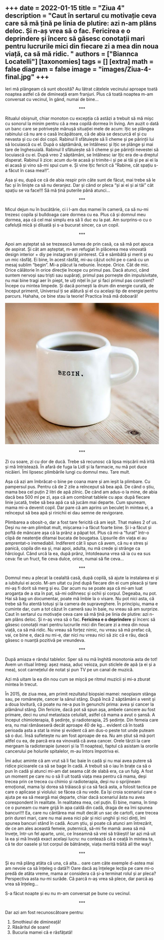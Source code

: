 
+++
    date = 2022-01-15
    title = "Ziua 4"
    description = "Caut în sertarul cu motivație ceva care să mă țină pe linia de plutire: azi n-am plâns deloc. Și n-aș vrea să o fac. **Fericirea e o deprindere** și încerc să găsesc conotații mari pentru lucrurile mici din fiecare zi a mea din noua viață, ca să mă ridic. "
    authors = ["Biannca Locatelli"]
    [taxonomies]
    tags = []
    [extra]
    math = false
    diagram = false
    image = "images/Ziua-4-final.jpg"
    +++
---

Ieri mă plângeam că sunt obosită? Au lătrat cățelele vecinului aproape toată noaptea astfel că de dimineață eram franjuri. Plus că toată noaptea m-am conversat cu vecinul, în gând, numai de bine...

<p style="text-align: center;">***</p>

Ritualul obișnuit, chiar monoton cu excepția că astăzi a trebuit să mă mișc cu sonorul la minim pentru că a mea copilă dormea în living. Am auzit o dată un banc care se potrivește mănușă situației mele de acum: Ițic se plângea rabinului că nu are o casă încăpătoare, că de abia se descurcă el și cu nevasta și cu cei doi copii. Rabinul îl sfătuiește să îi cheme și pe părinții lui să locuiască cu el. După o săptămână, se întâlnesc și Ițic se plânge și mai tare de înghesuială. Rabinul îl sfătuiește să îi cheme și pe părinții nevestei să locuiască cu ei. După vreo 2 săptămâni, se întâlnesc iar Ițic era de-a dreptul disperat. Rabinul îi zice: acum du-te acasă și trimite-i și pe ai tăi și pe ai ei la ei acasă și vino să-mi spui cum e. Și vine Ițic fericit că “Rabine, cât spațiu s-a făcut în casa mea!!”.

Așa și eu, după ce că de abia respir prin câte sunt de făcut, mai trebe să le fac și în liniște ca să nu deranjez. Dar și când or pleca “și ai ei și ai tăi” cât spațiu se va face!!! Să mă țină puterile până atunci...

<p style="text-align: center;">***</p>

Micul dejun nu în bucătărie, ci i l-am dus mamei în cameră, ca să nu-mi trezesc copila și bulldoaga care dormea cu ea. Plus că și domnul meu dormea, așa că cel mai simplu era să îi duc eu la pat. Am surprins-o cu o cafeluță mică și diluată și s-a bucurat sincer, ca un copil.

<p style="text-align: center;">***</p>

Apoi am așteptat să se trezească lumea de prin casă, ca să mă pot apuca de aspirat. Și cât am așteptat, m-am refugiat în plăcerea mea vinovată design interior + diy pe instagram și pinterest. Că e sâmbătă și merit și eu un mic răsfăț. Ei bine, în acest răsfăț, mi-au căzut ochii pe o cană cu un mesaj sublim “begin”. Mi-a plăcut la nebunie. Începe. Orice. Cât de mic. Orice călătorie în orice direcție începe cu primul pas. Dacă atunci, când suntem nervoși sau triști sau supărați, primul pas pornește din impulsivitate, nu mai bine tragi aer în piept, te uiți nițel în jur și faci primul pas conștient? Începe cu mintea limpede. Și dacă pornești la drum din energie curată, de început primenit, Universul ți se alătură și el cu același tip de energie pentru parcurs. Hahaha, ce bine stau la teorie! Practica însă mă doboară!

<div class="flex justify-center">
  <img src="images/begin-1.jpeg" />
</div>

<p style="text-align: center;">***</p>

Zi cu soare, zi cu dor de ducă. Trebe să recunosc că lipsa mișcării mă irită și mă întristează. În afară de fuga la Lidl și la farmacie, nu mă pot duce nicăieri. Îmi lipsesc plimbările lungi cu domnul meu. Tare mult.

Așa că azi am îmbrăcat-o bine pe coana mare și am ieșit la plimbare. Cu pampersul pus. Pentru că de 2 zile a reînceput să bea apă. De când o știu, mama bea cel puțin 2 litri de apă zilnic. De când am adus-o la mine, de abia dacă bea 500 ml pe zi, așa că am combinat tablele cu apa: după fiecare linie jucată, trebe să bea apă ca să jucăm mai departe. Cum spuneam, mama mi-a devenit copil. Dar pare că am aprins un beculeț în mintea ei, a reînceput să bea apă și rinichii ei dau semne de revigorare.

Plimbarea a obosit-o, dar a fost tare fericită că am ieșit. That makes 2 of us. Deși nu ne-am plimbat mult, mișcarea i-a făcut foarte bine. Și i-a făcut și poftă de mâncare așa că la prânz a păpat tot. Plus că mi-a “furat” într-o clipă de neatenție ditamai bucata de bougatsa. Lipsurile din viața ei au amprentat-o iremediabil. Indiferent cât îi spun că avem, că nu e stres și panică, copila din ea și, mai apoi, adulta, nu mă crede și strânge ca hârciogul. Când urcă la ea, după prânz, întotdeauna vrea să ia cu ea sus ceva: fie un fruct, fie ceva dulce, orice, numai să fie ceva...

<p style="text-align: center;">***</p>

Domnul meu a plecat la cealaltă casă, după copilă, să ajute la instalarea ei și a iubitului ei acolo. M-am uitat cu jind după fiecare din ei cum pleacă și tare mi-aș fi dorit să merg și eu. Dar acum nu se poate așa că mi-am luat aroganța de a sta în pat, să-mi odihnesc și ochii și corpul. Degeaba, nu pot. Hai să bag un documentar, poate mă îmbie la o visare. Nu pot nici asta, că trebe să fiu atentă totuși și la camera de supraveghere. În principiu, mama e cuminte dar, cum a tot căzut în cameră sau în baie, nu vreau să am surprize. Caut în sertarul cu motivație ceva care să mă țină pe linia de plutire: azi n-am plâns deloc. Și n-aș vrea să o fac. **Fericirea e o deprindere** și încerc să găsesc conotații mari pentru lucrurile mici din fiecare zi a mea din noua viață, ca să mă ridic. Nu vreau să forțez nimic, nu vreau să mă prefac că, vai, ce bine e, dacă nu mi-e, dar nici nu vreau nici să zic că e rău, dacă găsesc o nuanță pozitivă pe vreundeva.

<p style="text-align: center;">***</p>

După amiaza e rândul tablelor. Sper să nu mă înghită monotonia asta de tot! Avem un ritual întreg: așez masa, aduc veioza, pun sticlele de apă (a ei și a mea), scot carnețelul de notat și pun TV pe un canal de muzică.

Azi mă uitam la ea din nou cum se mișcă pe ritmul muzicii și mi-a zburat mintea în trecut.

În 2015, de ziua mea, am primit rezultatul biopsiei mamei: neoplasm stânga sau, pe românește, cancer la sânul stâng. După încă 2 săptămâni a venit și a doua lovitură, că poate nu ne-a pus în genunchi prima: avea și cancer la plămânul stâng. Din fericire, dacă pot să spun așa, ambele cancere au fost primare, deci nu unul metastaza celuilalt, astfel că mama a avut o șansă. A început chimioterapia, 8 ședințe, și radioterapia, 25 ședințe. Din femeia care era, nu mai rămăseseră decât aproape 40 de kg… evident că în toată perioada asta a stat la mine și evident că am dus-o peste tot unde puteam să o duc. Însă sufletește nu am fost aproape de ea. Nu am știut să mă port altfel cu ea, de parcă era ea vinovată că avea cancer. Orele târzii la care mergeam la radioterapie (uneori și la 11 noaptea), faptul că asistam la ororile cancerului pe holurile spitalelor, m-au întors împotriva ei.

Îmi aduc aminte că am vrut să îi fac baie în cadă și nu mai avea putere să ridice picioarele ca să se bage în cadă. A trebuit să o iau în brațe ca să o pun în cadă și atunci mi-am dat seama cât de slabă era, ca un fulg. A fost un moment pe care nu o să îl uit toată viața mea pentru că mama, deși trecea prin ce trecea cu chimio și radioterapia, deși nu o sprijineam emoțional, mama își dorea să trăiască și ca să facă asta, a folosit tactica pe care o aplicase și violului: se făcea că nu vede. Ea își croia scenariul care o ajuta pe ea să meargă mai departe, chiar dacă scenariul ăsta nu avea corespondent în realitate. În realitatea mea, cel puțin. Ei bine, mama, în timp ce o puneam cu mare grijă în apa caldă din cadă, draga de ea îmi spunea bancuri!!! Ea, care nu cântărea mai mult decât un sac de cartofi, care trecea prin dureri mari, care nu mai avea nici păr și nici unghii și nici dinți, îmi spunea bancuri stând în cadă. Acum știu, și poate că atunci am întrezărit, de ce am ales această femeie, puternică, să-mi fie mamă: avea să mă învețe, într-un fel aparte, unic, ce înseamnă să vrei să trăiești! Iar azi mă uit la ea și mă învață exact același lucru: nu contează că e ceață în mintea ta, că te dor oasele și tot corpul de bătrânețe, viața merită trăită all the way!

<p style="text-align: center;">***</p>

Și eu mă plâng atâta că una, că alta… oare cam câte exemple d-astea mai am nevoie ca să înțeleg o dată?! Oare dacă aș înțelege lecția pe care mi-o predă de atâta vreme, mama ar considera că și-a terminat rolul și ar pleca? Perspectiva asta nu-mi surâde. Că parcă n-aș vrea să plece, dar parcă aș vrea să înțeleg…

S-a făcut noapte și eu nu m-am conversat pe bune cu vecinul.

<p style="text-align: center;">***</p>

Dar azi am fost recunoscătoare pentru:
1. Smothieul de dimineață!
2. Răsăritul de soare!
3. Bucuria mamei că e răsfățată!
